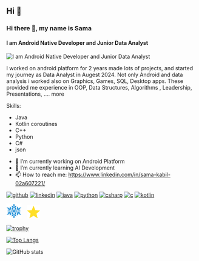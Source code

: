 ## Hi 👋

### Hi there 👋, my name is Sama
#### I am Android Native Developer and Junior Data Analyst
![I am Android Native Developer and Junior Data Analyst](https://media.licdn.com/dms/image/v2/D4D03AQHcXpcx4fVhCQ/profile-displayphoto-shrink_800_800/profile-displayphoto-shrink_800_800/0/1672960254080?e=1730937600&v=beta&t=v6RRn4974ye34FQ5Ao-LJM-OX7_o-EPekC5Q9UGZqYQ)

I worked on android platform for 2 years made lots of projects, and started my journey as Data Analyst in Augest 2024. 
Not only Android and data analysis i worked also on Graphics, Games, SQL, Desktop apps.
These provided me experience in OOP, Data Structures, Algorithms , Leadership, Presentations, .... more

Skills: 
* Java
* Kotlin coroutines
* C++
* Python
* C#
* json

- 🔭 I’m currently working on Android Platform 
- 🌱 I’m currently learning AI Development 
- 📫 How to reach me: https://www.linkedin.com/in/sama-kabil-02a607221/ 

[<img src='https://cdn.jsdelivr.net/npm/simple-icons@3.0.1/icons/github.svg' alt='github' height='40'>](https://github.com/samaAhmedKabil)  [<img src='https://cdn.jsdelivr.net/npm/simple-icons@3.0.1/icons/linkedin.svg' alt='linkedin' height='40'>](https://www.linkedin.com/in/sama-kabil-02a607221/)  [<img src='https://cdn.jsdelivr.net/npm/simple-icons@3.0.1/icons/java.svg' alt='java' height='40'>](https://cdn-icons-png.flaticon.com/512/5968/5968350.png)  [<img src='https://cdn.jsdelivr.net/npm/simple-icons@3.0.1/icons/python.svg' alt='python' height='40'>](https://cdn-icons-png.flaticon.com/512/5968/5968350.png)  [<img src='https://cdn.jsdelivr.net/npm/simple-icons@3.0.1/icons/csharp.svg' alt='csharp' height='40'>](https://cdn-icons-png.flaticon.com/512/5968/5968350.png)  [<img src='https://cdn.jsdelivr.net/npm/simple-icons@3.0.1/icons/c.svg' alt='c' height='40'>](https://cdn-icons-png.flaticon.com/512/5968/5968350.png)  [<img src='https://cdn.jsdelivr.net/npm/simple-icons@3.0.1/icons/kotlin.svg' alt='kotlin' height='40'>](https://cdn-icons-png.flaticon.com/512/5968/5968350.png)  

<a href='https://archiveprogram.github.com/'><img src='https://raw.githubusercontent.com/acervenky/animated-github-badges/master/assets/acbadge.gif' width='40' height='40'></a> <a href='https://stars.github.com/'><img src='https://raw.githubusercontent.com/acervenky/animated-github-badges/master/assets/starbadge.gif' width='35' height='35'></a> 

[![trophy](https://github-profile-trophy.vercel.app/?username=samaAhmedKabil)](https://github.com/ryo-ma/github-profile-trophy)

[![Top Langs](https://github-readme-stats.vercel.app/api/top-langs/?username=samaAhmedKabil)](https://github.com/anuraghazra/github-readme-stats)

![GitHub stats](https://github-readme-stats.vercel.app/api?username=samaAhmedKabil&show_icons=true&count_private=true)  
















